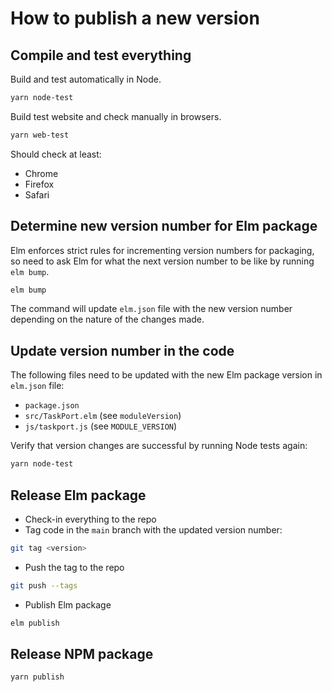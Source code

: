 # How to publish a new version

## Compile and test everything

Build and test automatically in Node.

```sh
yarn node-test
```

Build test website and check manually in browsers.

```sh
yarn web-test
```

Should check at least:
* Chrome
* Firefox
* Safari

## Determine new version number for Elm package

Elm enforces strict rules for incrementing version numbers for packaging, so need to ask Elm for what the next version number to be like by running `elm bump`.

```sh
elm bump
```

The command will update `elm.json` file with the new version number depending on the nature of the changes made.

## Update version number in the code

The following files need to be updated with the new Elm package version in `elm.json` file:
* `package.json`
* `src/TaskPort.elm` (see `moduleVersion`)
* `js/taskport.js` (see `MODULE_VERSION`)

Verify that version changes are successful by running Node tests again:

```sh
yarn node-test
```

## Release Elm package

* Check-in everything to the repo
* Tag code in the `main` branch with the updated version number:

```sh
git tag <version>
```

* Push the tag to the repo

```sh
git push --tags
```

* Publish Elm package

```sh
elm publish
```

## Release NPM package

```sh
yarn publish
```
